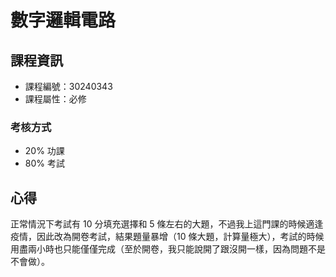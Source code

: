 # 數字邏輯電路



## 課程資訊

* 課程編號：30240343
* 課程屬性：必修

### 考核方式

* 20% 功課
* 80% 考試

## 心得

正常情況下考試有 10 分填充選擇和 5 條左右的大題，不過我上這門課的時候適逢疫情，因此改為開卷考試，結果題量暴增（10 條大題，計算量極大），考試的時候用盡兩小時也只能僅僅完成（至於開卷，我只能說開了跟沒開一樣，因為問題不是不會做）。
